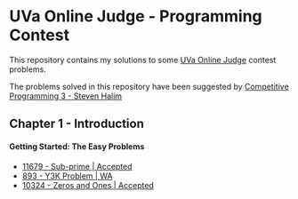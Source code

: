 # UVa Online Judge - Programming Contest

This repository contains my solutions to some [UVa Online Judge](https://uva.onlinejudge.org) contest problems. 

The problems solved in this repository have been suggested by [Competitive Programming 3 - Steven Halim](https://www.amazon.com/-/es/Steven-Halim/dp/B00FG8MNN8)

## Chapter 1 - Introduction

#### Getting Started: The Easy Problems

- [11679 - Sub-prime | Accepted](11679%20-%20Sub-prime)
- [893 - Y3K Problem | WA](893%20-%20Y3K%20Problem)
- [10324 - Zeros and Ones | Accepted](10324%20-%20Zeros%20and%20Ones)